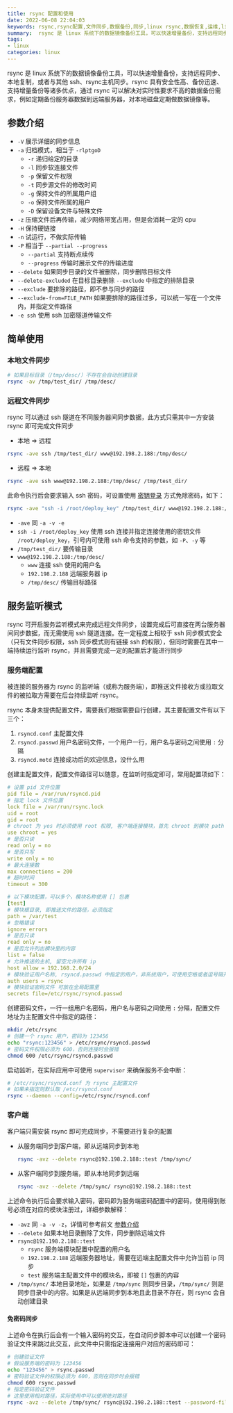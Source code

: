 ```yaml
---
title: rsync 配置和使用
date: 2022-06-08 22:04:03
keywords: rsync,rsync配置,文件同步,数据备份,同步,linux rsync,数据恢复,运维,linux文件同步,代码部署
summary:  rsync 是 linux 系统下的数据镜像备份工具，可以快速增量备份，支持远程同步、本地复制，或者与其他 ssh、rsync主机同步。rsync 具有安全性高、备份迅速、支持增量备份等诸多优点
tags:
- linux
categories: linux
---
```


rsync 是 linux 系统下的数据镜像备份工具，可以快速增量备份，支持远程同步、本地复制，或者与其他 ssh、rsync主机同步。rsync 具有安全性高、备份迅速、支持增量备份等诸多优点，通过 rsync 可以解决对实时性要求不高的数据备份需求，例如定期备份服务器数据到远端服务器，对本地磁盘定期做数据镜像等。

## 参数介绍

- `-V` 展示详细的同步信息
- `-a` 归档模式，相当于 `-rlptgoD`
  - `-r` 递归给定的目录
  - `-l` 同步软连接文件
  - `-p` 保留文件权限
  - `-t` 同步源文件的修改时间
  - `-g` 保持文件的所属用户组
  - `-o` 保持文件所属的用户
  - `-D` 保留设备文件与特殊文件
- `-z` 压缩文件后再传输，减少网络带宽占用，但是会消耗一定的 cpu
- `-H` 保持硬链接
- `-n` 试运行，不做实际传输
- `-P` 相当于 `--partial --progress`
  - `--partial` 支持断点续传
  - `--progress` 传输时展示文件的传输进度
- `--delete` 如果同步目录的文件被删除，同步删除目标文件
- `--delete-excluded` 在目标目录删除 `--exclude` 中指定的排除目录
- `--exclude` 要排除的路径，即不参与同步的路径
- `--exclude-from=FILE_PATH` 如果要排除的路径过多，可以统一写在一个文件内，并指定文件路径
- `-e ssh` 使用 ssh 加密隧道传输文件

## 简单使用

### 本地文件同步

```bash
# 如果目标目录（/tmp/desc/）不存在会自动创建目录
rsync -av /tmp/test_dir/ /tmp/desc/
```

### 远程文件同步

rsync 可以通过 ssh 隧道在不同服务器间同步数据，此方式只需其中一方安装 rsync 即可完成文件同步

- 本地 => 远程

```bash
rsync -ave ssh /tmp/test_dir/ www@192.198.2.188:/tmp/desc/
```

- 远程 => 本地
```bash
rsync -ave ssh www@192.198.2.188:/tmp/desc/ /tmp/test_dir/
```

此命令执行后会要求输入 ssh 密码，可设置使用 [密钥登录](https://www.codeover.cn/forbid-root/#%E8%AE%BE%E7%BD%AE%E5%AF%86%E9%92%A5%E7%99%BB%E5%BD%95) 方式免除密码，如下：

```bash
rsync -ave "ssh -i /root/deploy_key" /tmp/test_dir/ www@192.198.2.188:/tmp/desc/
```

- `-ave` 同 `-a -v -e`
- `ssh -i /root/deploy_key` 使用 ssh 连接并指定连接使用的密钥文件 `/root/deploy_key`，引号内可使用 ssh 命令支持的参数，如 `-P`、`-y` 等
- `/tmp/test_dir/` 要传输目录
- `www@192.198.2.188:/tmp/desc/`
  - `www` 连接 ssh 使用的用户名
  - `192.198.2.188` 远端服务器 ip
  - `/tmp/desc/` 传输目标路径

## 服务监听模式

rsync 可开启服务监听模式来完成远程文件同步，设置完成后可直接在两台服务器间同步数据，而无需使用 ssh 隧道连接。在一定程度上相较于 ssh 同步模式安全（只有文件同步权限，ssh 同步模式则有链接 ssh 的权限），但同时需要在其中一端持续运行监听 rsync，并且需要完成一定的配置后才能进行同步

### 服务端配置

被连接的服务器为 rsync 的监听端（或称为服务端），即推送文件接收方或拉取文件的被拉取方需要在后台持续监听 rsync。

rsync 本身未提供配置文件，需要我们根据需要自行创建，其主要配置文件有以下三个：

1. `rsyncd.conf` 主配置文件
1. `rsyncd.passwd` 用户名密码文件，一个用户一行，用户名与密码之间使用 `:` 分隔
1. `rsyncd.motd` 连接成功后的欢迎信息，没什么用

创建主配置文件，配置文件路径可以随意，在监听时指定即可，常用配置项如下：

```yaml
# 设置 pid 文件位置
pid file = /var/run/rsyncd.pid
# 指定 lock 文件位置
lock file = /var/run/rsync.lock
uid = root
gid = root
# chroot 为 yes 时必须使用 root 权限, 客户端连接模块，首先 chroot 到模块 path 参数指定的目录下，且不能备份 path 路径外的链接文件
use chroot = yes
# 是否只读
read only = no
# 是否只写
write only = no
# 最大连接数
max connections = 200
# 超时时间
timeout = 300

# 以下模块配置，可以多个，模块名称使用 [] 包裹
[test]
# 模块根目录, 即推送文件的路径，必须指定
path = /var/test
# 忽略错误
ignore errors
# 是否只读
read only = no
# 是否允许列出模块里的内容
list = false
# 允许推送的主机, 留空允许所有 ip
host allow = 192.168.2.0/24
# 模块验证用户名称, rsyncd.passwd 中指定的用户，非系统用户，可使用空格或者逗号隔开多个用户名
auth users = rsync
# 模块验证密码文件 可放在全局配置里
secrets file=/etc/rsync/rsyncd.passwd
```

创建密码文件，一行一组用户名密码，用户名与密码之间使用 `:` 分隔，配置文件地址为主配置文件中指定的路径：

```bash
mkdir /etc/rsync
# 创建一个 rsync 用户，密码为 123456
echo "rsync:123456" > /etc/rsync/rsyncd.passwd
# 密码文件权限必须为 600，否则连接时会报错
chmod 600 /etc/rsync/rsyncd.passwd
```

启动监听，在实际应用中可使用 `supervisor` 来确保服务不会中断：

```bash
# /etc/rsync/rsyncd.conf 为 rsync 主配置文件
# 如果未指定则默认取 /etc/rsyncd.conf
rsync --daemon --config=/etc/rsync/rsyncd.conf
```

### 客户端

客户端只需安装 rsync 即可完成同步，不需要进行复杂的配置

- 从服务端同步到客户端，即从远端同步到本地

  ```bash
  rsync -avz --delete rsync@192.198.2.188::test /tmp/sync/
  ```

- 从客户端同步到服务端，即从本地同步到远端

  ```bash
  rsync -avz --delete /tmp/sync/ rsync@192.198.2.188::test
  ```
  

上述命令执行后会要求输入密码，密码即为服务端密码配置中的密码，使用得到账号必须在对应的模块注册过，详细参数解释：

- `-avz` 同 `-a -v -z`，详情可参考前文 [参数介绍](#参数介绍)
- `--delete` 如果本地目录删除了文件，同步删除远端文件
- `rsync@192.198.2.188::test`
  - `rsync` 服务端模块配置中配置的用户名
  - `192.198.2.188` 远端服务器地址，需要在远端主配置文件中允许当前 ip 同步
  - `test` 服务端主配置文件中的模块名，即被 `[]` 包裹的内容
- `/tmp/sync/` 本地目录地址，如果是 `/tmp/sync` 则同步目录，`/tmp/sync/` 则是同步目录中的内容。如果是从远端同步到本地且此目录不存在，则 rsync 会自动创建目录



#### 免密码同步

上述命令在执行后会有一个输入密码的交互，在自动同步脚本中可以创建一个密码验证文件来跳过此交互，此文件中只需指定连接用户对应的密码即可：

```bash
# 创建验证文件
# 假设服务端的密码为 123456
echo "123456" > rsync.passwd
# 密码验证文件的权限必须为 600，否则在同步时会报错
chmod 600 rsync.passwd
# 指定密码验证文件
# 这里使用相对路径，实际使用中可以使用绝对路径
rsync -avz --delete /tmp/sync/ rsync@192.198.2.188::test --password-file=rsync.passwd
```

